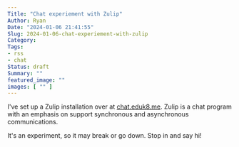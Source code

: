 ```yaml
---
Title: "Chat experiement with Zulip"
Author: Ryan
Date: "2024-01-06 21:41:55"
Slug: 2024-01-06-chat-experiement-with-zulip
Category: 
Tags:
- rss
- chat
Status: draft
Summary: ""
featured_image: ""
images: [ "" ]
---
```


I've set up a Zulip installation over at [chat.eduk8.me](https://chat.eduk8.me). Zulip is a chat program with an emphasis on support synchronous and asynchronous communications.

It's an experiment, so it may break or go down. Stop in and say hi!

